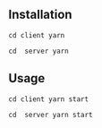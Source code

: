 
## Installation

```
cd client yarn

cd  server yarn
```





## Usage

```
cd client yarn start

cd  server yarn start

```




